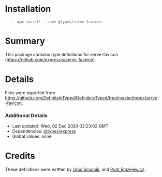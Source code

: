 # Installation
> `npm install --save @types/serve-favicon`

# Summary
This package contains type definitions for serve-favicon (https://github.com/expressjs/serve-favicon).

# Details
Files were exported from https://github.com/DefinitelyTyped/DefinitelyTyped/tree/master/types/serve-favicon.

### Additional Details
 * Last updated: Wed, 02 Dec 2020 02:23:02 GMT
 * Dependencies: [@types/express](https://npmjs.com/package/@types/express)
 * Global values: none

# Credits
These definitions were written by [Uros Smolnik](https://github.com/urossmolnik), and [Piotr Błażejewicz](https://github.com/peterblazejewicz).
